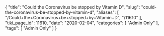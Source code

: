 {
    "title": "Could the Coronavirus be stopped by Vitamin D",
    "slug": "could-the-coronavirus-be-stopped-by-vitamin-d",
    "aliases": [
        "/Could+the+Coronavirus+be+stopped+by+Vitamin+D",
        "/11610"
    ],
    "tiki_page_id": 11610,
    "date": "2020-02-04",
    "categories": [
        "Admin Only"
    ],
    "tags": [
        "Admin Only"
    ]
}